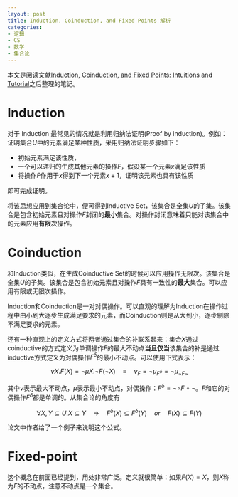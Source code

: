 ```yaml
---
layout: post
title: Induction, Coinduction, and Fixed Points 解析
categories:
- 逻辑
- CS
- 数学
- 集合论
---
```


本文是阅读文献[Induction, Coinduction, and Fixed Points: Intuitions and Tutorial](http://arxiv.org/abs/1903.05127)之后整理的笔记。

# Induction

对于 Induction 最常见的情况就是利用归纳法证明(Proof by induction)。例如：证明集合$U$中的元素满足某种性质，采用归纳法证明步骤如下：

- 初始元素满足该性质，
- 一个可以递归的生成其他元素的操作$F$，假设某一个元素$x$满足该性质
- 将操作$F$作用于$x$得到下一个元素$x+1$，证明该元素也具有该性质

即可完成证明。

将该思想应用到集合论中，便可得到Inductive Set，该集合是全集$U$的子集。该集合是包含初始元素且对操作$F$封闭的**最小**集合。对操作封闭意味着只能对该集合中的元素应用**有限**次操作。

# Coinduction

和Induction类似，在生成Coinductive Set的时候可以应用操作无限次。该集合是全集$U$的子集。该集合是包含初始元素且对操作$F$具有一致性的**最大**集合。可以应用有限或无限次操作。

Induction和Coinduction是一对对偶操作。可以直观的理解为Induction在操作过程中由小到大逐步生成满足要求的元素，而Coinduction则是从大到小，逐步剔除不满足要求的元素。

还有一种直观上的定义方式将两者通过集合的补联系起来：集合$X$通过coinductive的方式定义为单调操作$F$的最大不动点**当且仅当**该集合的补是通过inductive方式定义为对偶操作$F^\delta$的最小不动点。可以使用下式表示：

$$\nu X.F(X)=\neg\mu X.\neg F(\neg X)\quad \equiv \quad \nu_F = \neg\mu_{F^\delta}=\neg\mu_{\neg F\neg}$$

其中$\nu$表示最大不动点，$\mu$表示最小不动点，对偶操作：$F^\delta=\neg\circ F\circ\neg$。$F$和它的对偶操作$F^\delta$都是单调的。从集合论的角度有

$$\forall X,Y\subseteq U. X\subseteq Y \quad \Rightarrow\quad F^\delta(X)\subseteq F^\delta(Y) \quad or\quad F(X)\subseteq F(Y) $$

论文中作者给了一个例子来说明这个公式。

# Fixed-point

这个概念在前面已经提到，用处非常广泛。定义就很简单：如果$F(X) = X$，则$X$称为$F$的不动点，注意不动点是一个集合。